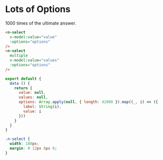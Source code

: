 # Lots of Options
1000 times of the ultimate answer.
```html
<n-select
  v-model:value="value"
  :options="options"
/>
<n-select
  multiple
  v-model:value="values"
  :options="options"
/>
```
```js
export default {
  data () {
    return {
      value: null,
      values: null,
      options: Array.apply(null, { length: 42000 }).map((_, i) => ({
        label: String(i),
        value: i
      }))
    }
  }
}
```
```css
.n-select {
  width: 180px;
  margin: 0 12px 8px 0;
}
```